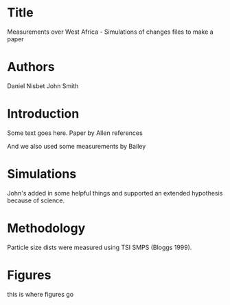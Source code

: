 # Title
Measurements over West Africa - Simulations of changes files to make a paper

# Authors
Daniel Nisbet
John Smith

# Introduction
Some text goes here. Paper by Allen references

And we also used some measurements by Bailey

# Simulations
John's added in some helpful things and supported an extended hypothesis because of science.

# Methodology
Particle size dists were measured using TSI SMPS (Bloggs 1999).

# Figures
this is where figures go
